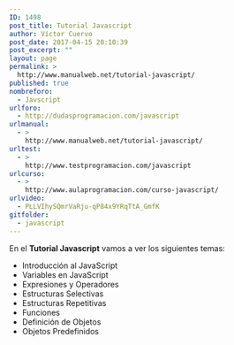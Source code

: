 ```yaml
---
ID: 1498
post_title: Tutorial Javascript
author: Víctor Cuervo
post_date: 2017-04-15 20:10:39
post_excerpt: ""
layout: page
permalink: >
  http://www.manualweb.net/tutorial-javascript/
published: true
nombreforo:
  - Javscript
urlforo:
  - http://dudasprogramacion.com/javascript
urlmanual:
  - >
    http://www.manualweb.net/tutorial-javascript/
urltest:
  - >
    http://www.testprogramacion.com/javascript
urlcurso:
  - >
    http://www.aulaprogramacion.com/curso-javascript/
urlvideo:
  - PLLVIhySQmrVaRju-qP84x9YRqTtA_GmfK
gitfolder:
  - javascript
---
```

En el **Tutorial Javascript** vamos a ver los siguientes temas:

*   Introducción al JavaScript
*   Variables en JavaScript
*   Expresiones y Operadores
*   Estructuras Selectivas
*   Estructuras Repetitivas
*   Funciones
*   Definición de Objetos
*   Objetos Predefinidos